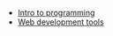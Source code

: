 - [Intro to programming](https://www.khanacademy.org/computing/computer-programming/programming#intro-to-programming)
- [Web development tools](https://www.khanacademy.org/computing/computer-programming/html-css#web-development-tools)
